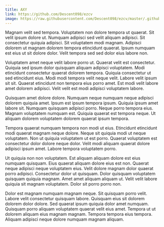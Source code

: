 ```yaml
---
title: AXY
link: https://github.com/Descent098/ezcv
image: https://raw.githubusercontent.com/Descent098/ezcv/master/.github/logo.png
---
```


Magnam velit sed tempora. Voluptatem non dolore tempora ut quaerat. Sit velit ipsum dolore ut. Numquam adipisci sed velit aliquam adipisci. Sit consectetur quiquia adipisci. Sit voluptatem modi magnam. Adipisci dolorem ut magnam dolorem tempora etincidunt quaerat. Ipsum numquam est eius ut sit dolore dolor. Velit tempora sed sed dolor eius labore non.

Voluptatem amet neque velit labore porro ut. Quaerat velit est consectetur. Quiquia sed ipsum dolor quisquam aliquam adipisci voluptatem. Modi etincidunt consectetur quaerat dolorem tempora. Quiquia consectetur ut sed etincidunt eius. Modi modi tempora velit neque velit. Labore velit ipsum sit sit. Quaerat etincidunt non tempora eius porro amet. Est modi velit labore amet dolorem adipisci. Velit velit est modi adipisci voluptatem labore.

Quisquam amet dolore dolore. Numquam neque numquam neque adipisci dolorem quiquia amet. Ipsum est ipsum tempora ipsum. Quiquia ipsum amet labore sit. Numquam quisquam adipisci porro. Neque porro tempora eius. Magnam voluptatem numquam est. Quiquia quaerat est tempora neque. Ut aliquam dolorem voluptatem dolorem quaerat ipsum tempora.

Tempora quaerat numquam tempora non modi ut eius. Etincidunt etincidunt modi quaerat magnam neque dolore. Neque sit quiquia modi ut neque voluptatem. Non ut quiquia voluptatem ut est porro. Quaerat voluptatem est consectetur dolor dolore neque dolor. Velit modi aliquam quaerat dolore adipisci ipsum amet. Labore tempora voluptatem porro.

Ut quiquia non non voluptatem. Est aliquam aliquam dolore est eius numquam quisquam. Eius quaerat aliquam dolore eius est non. Quaerat neque adipisci neque voluptatem eius. Velit dolore magnam dolor quaerat porro adipisci. Consectetur dolor ut quisquam. Dolor quisquam voluptatem quisquam quiquia magnam. Amet amet aliquam aliquam ut. Velit velit labore quiquia sit magnam voluptatem. Dolor sit porro porro non.

Dolor est magnam numquam magnam neque. Sit quisquam porro velit. Labore velit consectetur quisquam labore. Quisquam eius sit dolorem dolorem dolor dolore. Sed quaerat ipsum quiquia dolor amet numquam. Quisquam porro aliquam voluptatem quaerat velit eius amet. Tempora ut ut dolorem aliquam eius magnam magnam. Tempora tempora eius tempora. Aliquam adipisci neque dolore numquam magnam aliquam.
    